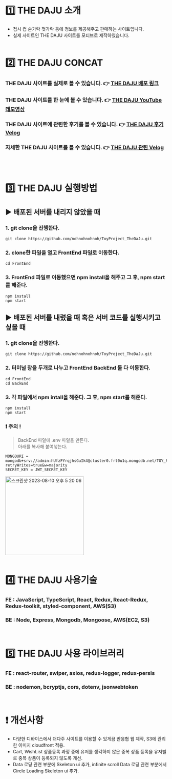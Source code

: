 # :one: THE DAJU 소개

- 접시 컵 숟가락 젓가락 등에 정보를 제공해주고 판매하는 사이트입니다.
- 실제 사이트인 THE DAJU 사이트를 모티브로 제작하였습니다.
  <br/>
  <br/>

# :two: THE DAJU CONCAT

### THE DAJU 사이트를 실제로 볼 수 있습니다. :point_right: [THE DAJU 배포 링크](http://fethedaju.s3-website.ap-northeast-2.amazonaws.com/)<br/>

### THE DAJU 사이트를 한 눈에 볼 수 있습니다. :point_right: [THE DAJU YouTube 데모영상](https://www.youtube.com/watch?v=-OFUjqkxnTY&list=PLHbABm9_UpIukFrGGQ6Yi__c6gM5rCEP3)<br/>

### THE DAJU 사이트에 관련한 후기를 볼 수 있습니다. :point_right: [THE DAJU 후기 Velog](https://velog.io/@nohnohnohnoh/ToyProject%EB%8D%94%EB%8B%A4%EC%A3%BC-%ED%9B%84%EA%B8%B0)<br/>

### 자세한 THE DAJU 사이트를 볼 수 있습니다. :point_right: [THE DAJU 관련 Velog](https://velog.io/@nohnohnohnoh/series/ToyProject%EB%8D%94%EB%8B%A4%EC%A3%BC)

<br/>
<br/>

# :three: THE DAJU 실행방법

## :arrow_forward: 배포된 서버를 내리지 않았을 때

### 1. git clone을 진행한다.

```
git clone https://github.com/nohnohnohnoh/ToyProject_TheDaJu.git
```

### 2. clone한 파일을 열고 FrontEnd 파일로 이동한다.

```
cd FrontEnd
```

### 3. FrontEnd 파일로 이동했으면 npm install을 해주고 그 후, npm start를 해준다.

```
npm install
npm start
```

## :arrow_forward: 배포된 서버를 내렸을 때 혹은 서버 코드를 실행시키고 싶을 때

### 1. git clone을 진행한다.

```
git clone https://github.com/nohnohnohnoh/ToyProject_TheDaJu.git
```

### 2. 터미널 창을 두개로 나누고 FrontEnd BackEnd 둘 다 이동한다.

```
cd FrontEnd
cd BackEnd
```

### 3. 각 파일에서 npm intall을 해준다. 그 후, npm start를 해준다.

```
npm install
npm start
```

### :heavy_exclamation_mark: 주의 !

> BackEnd 파일에 .env 파일을 만든다.<br/>
> 아래를 복사해 붙여넣는다.

```
MONGOURI = mongodb+srv://admin:hUfzFYrqjhsGuIk4@cluster0.frt0u1q.mongodb.net/TOY_PROJECT?retryWrites=true&w=majority
SECRET_KEY = JWT_SECRET_KEY
```

 <img width="245" alt="스크린샷 2023-08-10 오후 5 20 06" src="https://github.com/nohnohnohnoh/ToyProject_TheDaJu/assets/97607572/7159df1c-43d5-4674-ad51-3315f3b88dd1">
<br/>
<br/>

# :four: THE DAJU 사용기술

### FE : JavaScript, TypeScript, React, Redux, React-Redux, <br/>Redux-toolkit, styled-component, AWS(S3)

### BE : Node, Express, Mongodb, Mongoose, AWS(EC2, S3)

<br/>

# :five: THE DAJU 사용 라이브러리

### FE : react-router, swiper, axios, redux-logger, redux-persis

### BE : nodemon, bcryptjs, cors, dotenv, jsonwebtoken

<br/>

# :exclamation: 개선사항

- 다양한 디바이스에서 더다주 사이트를 이용할 수 있게끔 반응협 웹 제작, S3에 관리한 이미지 cloudfront 적용.
- Cart, WishList 상품등록 과정 중에 유저를 생각하지 않은 중복 상품 등록을 유저별로 중복 상품이 등록되지 않도록 개선.
- Data 로딩 관련 부분에 Skeleton ui 추가, infinite scroll Data 로딩 관련 부분에서 Circle Loading Skeleton ui 추가.
